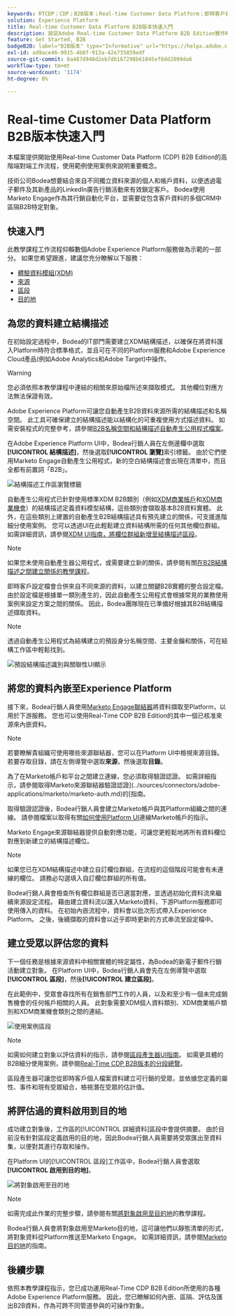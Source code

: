 ```yaml
---
keywords: RTCDP；CDP；B2B版本；Real-time Customer Data Platform；即時客戶資料平台；real time cdp；b2b；cdp
solution: Experience Platform
title: Real-time Customer Data Platform B2B版本快速入門
description: 設定Adobe Real-time Customer Data Platform B2B Edition實作時，請使用此範例情境作為範例。
feature: Get Started, B2B
badgeB2B: label="B2B版本" type="Informative" url="https://helpx.adobe.com/legal/product-descriptions/real-time-customer-data-platform-b2b-edition-prime-and-ultimate-packages.html newtab=true"
exl-id: ad9ace46-9915-4b8f-913a-42e735859edf
source-git-commit: 8a487d948d2eb7db167298b61045ef8dd2099da6
workflow-type: tm+mt
source-wordcount: '1174'
ht-degree: 0%

---
```


# Real-time Customer Data Platform B2B版本快速入門

本檔案提供開始使用Real-time Customer Data Platform (CDP) B2B Edition的高階端對端工作流程，使用範例使用案例來說明重要概念。

技術公司Bodea想要結合來自不同獨立資料來源的個人和帳戶資料，以便透過電子郵件及其新產品的LinkedIn廣告行銷活動來有效鎖定客戶。 Bodea使用Marketo Engage作為其行銷自動化平台，並需要從包含客戶資料的多個CRM中區隔B2B特定對象。

## 快速入門

此教學課程工作流程仰賴數個Adobe Experience Platform服務做為示範的一部分。 如果您希望跟進，建議您充分瞭解以下服務：

- [體驗資料模組(XDM)](../xdm/home.md)
- [來源](../sources/home.md)
- [區段](../segmentation/home.md)
- [目的地](../destinations/home.md)

## 為您的資料建立結構描述

在初始設定過程中，Bodea的IT部門需要建立XDM結構描述，以確保在將資料匯入Platform時符合標準格式，並且可在不同的Platform服務和Adobe Experience Cloud產品(例如Adobe Analytics和Adobe Target)中操作。

>[!WARNING]
>
>您必須依照本教學課程中連結的相關來原始檔所述來擷取模式。 其他欄位對應方法無法保證有效。

Adobe Experience Platform可讓您自動產生B2B資料來源所需的結構描述和名稱空間。 此工具可確保建立的結構描述能以結構化的可重複使用方式描述資料。 如需安裝程式的完整參考，請參閱[B2B名稱空間和結構描述自動產生公用程式檔案](../sources/connectors/adobe-applications/marketo/marketo-namespaces.md)。

在Adobe Experience Platform UI中，Bodea行銷人員在左側邊欄中選取&#x200B;**[!UICONTROL 結構描述]**，然後選取&#x200B;**[!UICONTROL 瀏覽]**&#x200B;索引標籤。 由於它們使用Marketo Engage自動產生公用程式，新的空白結構描述會出現在清單中，而且全都有前置詞「B2B」。

![結構描述工作區瀏覽標籤](./assets/b2b-tutorial/empty-b2b-schemas.png)

自動產生公用程式已針對使用標準XDM B2B類別（例如[XDM商業帳戶](../xdm/classes/b2b/business-account.md)和[XDM商業機會](../xdm/classes/b2b/business-opportunity.md)）的結構描述定義資料模型結構，這些類別會擷取基本B2B資料實體。 此外，在這些類別上建置的自動產生B2B結構描述具有預先建立的關係，可支援進階細分使用案例。 您可以透過UI在此輕鬆建立資料結構所需的任何其他欄位群組。 如需詳細資訊，請參閱[XDM UI指南，將欄位群組新增至結構描述區段](../xdm/ui/resources/schemas.md#add-field-groups)。

>[!NOTE]
> 
>如果您未使用自動產生器公用程式，或需要建立新的關係，請參閱有關[在B2B結構描述之間建立關係的教學課程](../xdm/tutorials/relationship-b2b.md)。

即時客戶設定檔會合併來自不同來源的資料，以建立關鍵B2B實體的整合設定檔。 由於設定檔是根據單一類別產生的，因此自動產生公用程式會根據常見的業務使用案例來設定方案之間的關係。 因此，Bodea團隊現在已準備好根據其B2B結構描述擷取資料。

>[!NOTE]
> 
>透過自動產生公用程式為結構建立的預設身分名稱空間、主要金鑰和關係，可在結構工作區中輕鬆找到。
>
>![預設結構描述識別與關聯性UI顯示](./assets/b2b-tutorial/schema-identity-relationship.png)

## 將您的資料內嵌至Experience Platform

接下來，Bodea行銷人員使用[Marketo Engage聯結器](../sources/connectors/adobe-applications/marketo/marketo.md)將資料擷取至Platform，以用於下游服務。 您也可以使用Real-Time CDP B2B Edition的其中一個已核准來源來內嵌資料。

>[!NOTE]
> 
>若要瞭解貴組織可使用哪些來源聯結器，您可以在Platform UI中檢視來源目錄。 若要存取目錄，請在左側導覽中選取&#x200B;**來源**，然後選取&#x200B;**目錄**。

為了在Marketo帳戶和平台之間建立連線，您必須取得驗證認證。 如需詳細指示，請參閱取得Marketo來源聯結器驗證認證](../sources/connectors/adobe-applications/marketo/marketo-auth.md)的[指南。

取得驗證認證後，Bodea行銷人員會建立Marketo帳戶與其Platform組織之間的連線。 請參閱檔案以取得有關[如何使用Platform UI](../sources/tutorials/ui/create/adobe-applications/marketo.md)連線Marketo帳戶的指示。

Marketo Engage來源聯結器提供自動對應功能，可讓您更輕鬆地將所有資料欄位對應到新建立的結構描述欄位。

>[!NOTE]
> 
>如果您已在XDM結構描述中建立自訂欄位群組，在流程的這個階段可能會有未連線的欄位。 請務必勾選填入自訂欄位群組的所有值。

Bodea行銷人員會檢查所有欄位群組是否已適當對應，並透過初始化資料流來繼續來源設定流程。 藉由建立資料流以匯入Marketo資料，下游Platform服務即可使用傳入的資料。 在初始內嵌流程中，資料會以批次形式帶入Experience Platform。 之後，後續擷取的資料會以近乎即時更新的方式串流至設定檔中。

## 建立受眾以評估您的資料

下一個任務是根據來源資料中相關實體的特定屬性，為Bodea的新電子郵件行銷活動建立對象。 在Platform UI中，Bodea行銷人員會先在左側導覽中選取&#x200B;**[!UICONTROL 區段]**，然後&#x200B;**[!UICONTROL 建立區段]**。

在此範例中，受眾會尋找所有在銷售部門工作的人員，以及和至少有一個未完成銷售機會的任何帳戶相關的人員。 此對象需要XDM個人資料類別、XDM商業帳戶類別和XDM商業機會類別之間的連結。

![使用案例區段](./assets/b2b-tutorial/use-case-segment.png)

>[!NOTE]
> 
>如需如何建立對象以評估資料的指示，請參閱[區段產生器UI指南](../segmentation/ui/segment-builder.md)。 如需更具體的B2B細分使用案例，請參閱[Real-Time CDP B2B版本的分段總覽](./segmentation/b2b.md)。

區段產生器可讓您從即時客戶個人檔案資料建立可行銷的受眾，並依據您定義的屬性、事件和現有受眾組合，檢視潛在受眾的估計值。

## 將評估過的資料啟用到目的地

成功建立對象後，工作區的[!UICONTROL 詳細資料]區段中會提供摘要。 由於目前沒有針對區段定義啟用的目的地，因此Bodea行銷人員需要將受眾匯出至資料集，以便對其進行存取和操作。

在Platform UI的[!UICONTROL 區段]工作區中，Bodea行銷人員會選取&#x200B;**[!UICONTROL 啟用到目的地]**。

![將對象啟用至目的地](./assets/b2b-tutorial/activate-to-destination.png)

>[!NOTE]
> 
>如需完成此作業的完整步驟，請參閱有關[將對象啟用至目的地](https://experienceleague.adobe.com/docs/marketo/using/product-docs/core-marketo-concepts/smart-lists-and-static-lists/static-lists/push-an-adobe-experience-cloud-segment-to-a-marketo-static-list.html)的教學課程。

Bodea行銷人員會將對象啟用至Marketo目的地，這可讓他們以靜態清單的形式，將對象資料從Platform推送至Marketo Engage。 如需詳細資訊，請參閱[Marketo目的地](https://experienceleague.adobe.com/docs/experience-platform/destinations/catalog/adobe/marketo-engage.html)的指南。

## 後續步驟

依照本教學課程指示，您已成功運用Real-Time CDP B2B Edition所使用的各種Adobe Experience Platform服務。 因此，您已瞭解如何內嵌、區隔、評估及匯出B2B資料，作為可跨不同管道參與的可操作對象。

